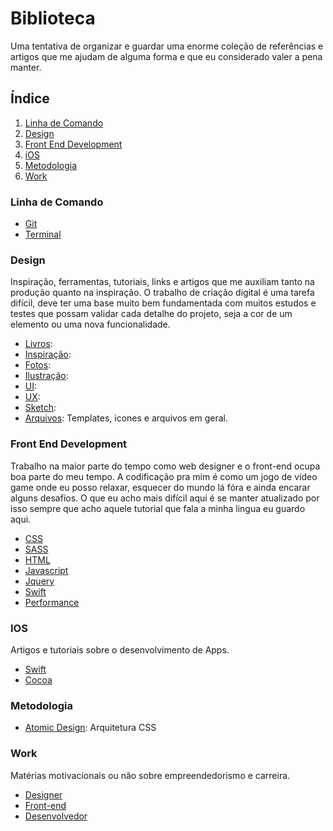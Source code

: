 # Biblioteca

Uma tentativa de organizar e guardar uma enorme coleção de referências e artigos que me ajudam de alguma forma e que eu considerado valer a pena manter.

## Índice
1. [Linha de Comando](#linha-de-comando)
2. [Design](#design)
4. [Front End Development](#front-end-development)
5. [iOS](#ios)
6. [Metodologia](#metodologia)
7. [Work](#work)

### Linha de Comando
- [Git](command-line/git.md)
- [Terminal](command-line/terminal.md)

### Design
Inspiração, ferramentas, tutoriais, links e artigos que me auxiliam tanto na produção quanto na inspiração.
O trabalho de criação digital é uma tarefa difícil, deve ter uma base muito bem fundamentada com muitos estudos e testes que possam validar cada detalhe do projeto, seja a cor de um elemento ou uma nova funcionalidade.
- [Livros]():
- [Inspiração]():
- [Fotos]():
- [Ilustração]():
- [UI]():
- [UX]():
- [Sketch]():
- [Arquivos](): Templates, icones e arquivos em geral.

### Front End Development
Trabalho na maior parte do tempo como web designer e o front-end ocupa boa parte do meu tempo. A codificação pra mim é como um jogo de vídeo game onde eu posso relaxar, esquecer do mundo lá fóra e ainda encarar alguns desafios. O que eu acho mais difícil aqui é se manter atualizado por isso sempre que acho aquele tutorial que fala a minha lingua eu guardo aqui. 
- [CSS]()
- [SASS]()
- [HTML]()
- [Javascript]()
- [Jquery]()
- [Swift]()
- [Performance]()

### IOS
Artigos e tutoriais sobre o desenvolvimento de Apps.
- [Swift]()
- [Cocoa]()

### Metodologia
- [Atomic Design](metodologia/atomic-design.md): Arquitetura CSS

### Work
Matérias motivacionais ou não sobre empreendedorismo e carreira.
- [Designer]()
- [Front-end]()
- [Desenvolvedor]()

